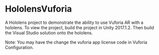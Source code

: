 # HololensVuforia

A Hololens project to demonstrate the ability to use Vuforia AR with a hololens.
To view the project, build the project in Unity 2017.1.2.
Then build the Visual Studio solution onto the hololens.

Note:
You may have the change the vuforia app license code in Vuforia Configuration.
